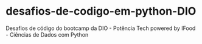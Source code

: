 # desafios-de-codigo-em-python-DIO
Desafios de código do bootcamp da DIO - Potência Tech powered by IFood - Ciências de Dados com Python
